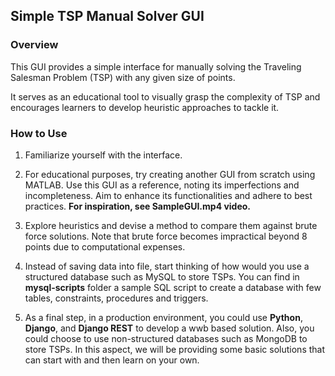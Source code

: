 ## Simple TSP Manual Solver GUI

### Overview

This GUI provides a simple interface for manually solving the Traveling
Salesman Problem (TSP) with any given size of points.

It serves as an educational tool to visually grasp the complexity of TSP and
encourages learners to develop heuristic approaches to tackle it.

### How to Use

1. Familiarize yourself with the interface.

2. For educational purposes, try creating another GUI from scratch using MATLAB.
   Use this GUI as a reference, noting its imperfections and incompleteness.
   Aim to enhance its functionalities and adhere to best practices. **For
   inspiration, see SampleGUI.mp4 video.**

3. Explore heuristics and devise a method to compare them against brute force
   solutions. Note that brute force becomes impractical beyond 8 points due to
   computational expenses.

4. Instead of saving data into file, start thinking of how would you use a
   structured database such as MySQL to store TSPs. You can find in
   **mysql-scripts** folder a sample SQL script to create a database with
   few tables, constraints, procedures and triggers.

5. As a final step, in a production environment, you could use **Python**,
   **Django**, and **Django REST** to develop a wwb based solution. Also,
   you could choose to use non-structured databases such as MongoDB to store
   TSPs. In this aspect, we will be providing some basic solutions that can
   start with and then learn on your own.


